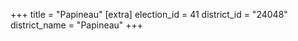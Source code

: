 +++
title = "Papineau"
[extra]
election_id = 41
district_id = "24048"
district_name = "Papineau"
+++
